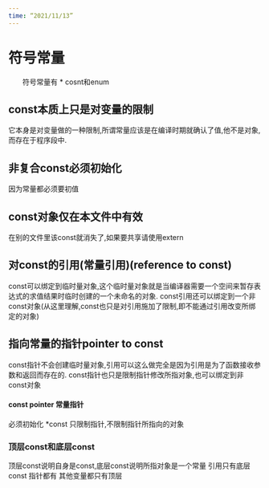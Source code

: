 ```yaml
---
time: “2021/11/13”
---
```


<!-- @import "[TOC]" {cmd="toc" depthFrom=1 depthTo=6 orderedList=false} -->

# 符号常量
&emsp;&emsp;符号常量有
* 
cosnt和enum

## const本质上只是对变量的限制
它本身是对变量做的一种限制,所谓常量应该是在编译时期就确认了值,他不是对象,而存在于程序段中.

## 非复合const必须初始化
因为常量都必须要初值
## const对象仅在本文件中有效
在别的文件里该const就消失了,如果要共享请使用extern

## 对const的引用(常量引用)(reference to const)
const可以绑定到临时量对象,这个临时量对象就是当编译器需要一个空间来暂存表达式的求值结果时临时创建的一个未命名的对象.
const引用还可以绑定到一个非const对象(从这里理解,const也只是对引用施加了限制,即不能通过引用改变所绑定的对象)

## 指向常量的指针pointer to const
const指针不会创建临时量对象,引用可以这么做完全是因为引用是为了函数接收参数和返回而存在的.
const指针也只是限制指针修改所指对象,也可以绑定到非const对象


#### const pointer 常量指针
必须初始化
*const
只限制指针,不限制指针所指向的对象

### 顶层const和底层const
顶层const说明自身是const,底层const说明所指对象是一个常量
引用只有底层const
指针都有
其他变量都只有顶层
